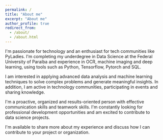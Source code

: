 ```yaml
---
permalink: /
title: "About me"
excerpt: "About me"
author_profile: true
redirect_from: 
  - /about/
  - /about.html
---
```


I'm passionate for technology and an enthusiast for tech communities like PyLadies. I'm completing my underdegree in Data Science at the Federal University of Paraíba and experience in OCR, machine imaging and deep learning, using tools such as Python, Tensorflow, Pytorch and SQL.

I am interested in applying advanced data analysis and machine learning techniques to solve complex problems and generate meaningful insights. In addition, I am active in technology communities, participating in events and sharing knowledge.

I'm a proactive, organized and results-oriented person with effective communication skills and teamwork skills. I'm constantly looking for professional development opportunities and am excited to contribute to data science projects.

I'm available to share more about my experience and discuss how I can contribute to your project or organization.
